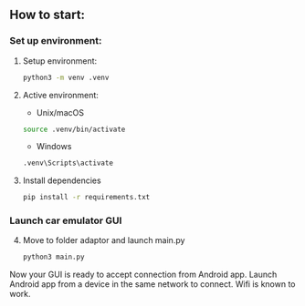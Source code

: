 ## How to start:

### Set up environment:

1. Setup environment:
   ```bash
   python3 -m venv .venv
   ```

2. Active environment:
   - Unix/macOS
    ```bash
    source .venv/bin/activate
    ```

   - Windows
   ```bash
   .venv\Scripts\activate
   ```

3. Install dependencies
   ```bash
   pip install -r requirements.txt
   ```

### Launch car emulator GUI

4. Move to folder adaptor and launch main.py
   ```bash
   python3 main.py
   ```

Now your GUI is ready to accept connection from Android app. Launch Android app from a device in the same network to connect. Wifi is known to work.